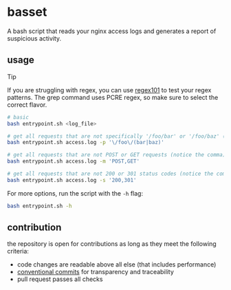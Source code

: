 # basset

A bash script that reads your nginx access logs and generates a report of suspicious activity.

## usage

> [!TIP]
> If you are struggling with regex, you can use [regex101](https://regex101.com/) to test your regex patterns. The grep command uses PCRE regex, so make sure to select the correct flavor.

```bash
# basic
bash entrypoint.sh <log_file>

# get all requests that are not specifically '/foo/bar' or '/foo/baz' (use regex)
bash entrypoint.sh access.log -p '\/foo\/(bar|baz)'

# get all requests that are not POST or GET requests (notice the comma)
bash entrypoint.sh access.log -m 'POST,GET'

# get all requests that are not 200 or 301 status codes (notice the comma)
bash entrypoint.sh access.log -s '200,301'
```

For more options, run the script with the `-h` flag:

```bash
bash entrypoint.sh -h
```

## contribution

the repository is open for contributions as long as they meet the following criteria:

- code changes are readable above all else (that includes performance)
- [conventional commits](https://www.conventionalcommits.org/en/v1.0.0/) for transparency and traceability
- pull request passes all checks
